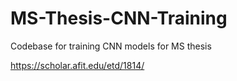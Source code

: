 # MS-Thesis-CNN-Training
Codebase for training CNN models for MS thesis

https://scholar.afit.edu/etd/1814/
